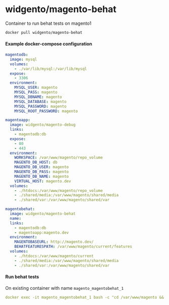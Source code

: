# widgento/magento-behat
Container to run behat tests on magento1

```bash
docker pull widgento/magento-behat
```

#### Example docker-compose configuration

```yaml
magentodb:
  image: mysql
  volumes:
    - ./var/lib/mysql:/var/lib/mysql
  expose:
    - 3306
  environment:
    MYSQL_USER: magento
    MYSQL_PASS: magento
    MYSQL_DBNAME: magento
    MYSQL_DATABASE: magento
    MYSQL_PASSWORD: magento
    MYSQL_ROOT_PASSWORD: magento

magentoapp:
  image: widgento/magento-debug
  links:
    - magentodb:db
  expose:
    - 80
    - 443
  environment:
    WORKSPACE: /var/www/magento/repo_volume
    MAGENTO_DB_HOST: db
    MAGENTO_DB_USER: magento
    MAGENTO_DB_PASS: magento
    MAGENTO_DB_NAME: magento
    VIRTUAL_HOST: magento.dev
  volumes:
    - ./htdocs:/var/www/magento/repo_volume
    - ./shared/media:/var/www/magento/shared/media
    - ./shared/var:/var/www/magento/shared/var

magentobehat:
  image: widgento/magento-behat
  name: 
  links:
    - magentodb:db
    - magentoapp:magento.dev
  environment:
    MAGENTOBASEURL: http://magento.dev/
    BEHATFEATURESPATH: /var/www/magento/current/features
  volumes:
    - ./htdocs:/var/www/magento/current
    - ./shared/media:/var/www/magento/shared/media
    - ./shared/var:/var/www/magento/shared/var
```

#### Run behat tests

On existing container with name `magento_magentobehat_1`

```yaml
docker exec -it magento_magentobehat_1 bash -c "cd /var/www/magento && ./bin/behat"
```